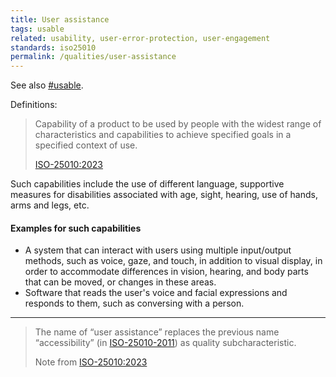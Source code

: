 ```yaml
---
title: User assistance
tags: usable
related: usability, user-error-protection, user-engagement
standards: iso25010
permalink: /qualities/user-assistance
---
```



See also [#usable](/tag-usable). 


Definitions:

>Capability of a product to be used by people with the widest range of characteristics and capabilities to achieve specified goals in a specified context of use.
>
>[ISO-25010:2023](/references/#iso-25010-2023)

Such capabilities include the use of different language, supportive measures for disabilities associated with age, sight, hearing, use of hands, arms and legs, etc.

#### Examples for such capabilities

* A system that can interact with users using multiple input/output methods, such as voice, gaze, and touch, in addition to visual display, in order to accommodate differences in vision, hearing, and body parts that can be moved, or changes in these areas.
* Software that reads the user's voice and facial expressions and responds to them, such as conversing with a person.
<hr class="with-no-margin"/>

>The name of “user assistance” replaces the previous name “accessibility” (in [ISO-25010-2011](/references/#iso-25010-2011)) as quality subcharacteristic.
>
>Note from [ISO-25010:2023](/references/#iso-25010-2023)


